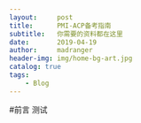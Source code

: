 ```yaml
---
layout:     post
title:      PMI-ACP备考指南
subtitle:   你需要的资料都在这里
date:       2019-04-19
author:     madranger
header-img: img/home-bg-art.jpg
catalog: true
tags:
    - Blog
---
```


#前言
测试